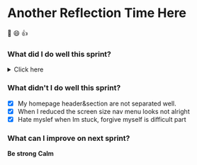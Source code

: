 # Another Reflection Time Here

:raised_hands: :smile: :+1:

### What did I do well this sprint?
<details>
<summary>Click here</summary>
 Mark down practice
 html&amp;CSS tutorial 
 GitHub collaborator request
</details>

### What didn't I do well this sprint?
- [x] My homepage header&amp;section are not separated well.
- [x] When I reduced the screen size nav menu looks not alright
- [x] Hate myslef when Im stuck, forgive myself is difficult part

###  What can I improve on next sprint?

**Be strong** **Calm** 